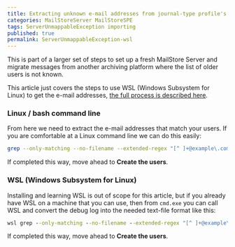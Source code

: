 ```yaml
---
title: Extracting unknown e-mail addresses from journal-type profile's debug log via Linux_WSL-47154077
categories: MailStoreServer MailStoreSPE
tags: ServerUnmappableException importing
published: true
permalink: ServerUnmappableException-wsl
--- 
```

This is part of a larger set of steps to set up a fresh MailStore Server and migrate messages from another archiving platform where the list of older users is not known.

This article just covers the steps to use WSL (Windows Subsystem for Linux) to get the e-mail addresses, [the full process is described here](ServerUnmappableException.md).

### Linux / bash command line

From here we need to extract the e-mail addresses that match your users. If you are comfortable at a Linux command line we can do this easily:

```bash
grep --only-matching --no-filename --extended-regex "[^ ]+@example\.com\b" *.log | sort | uniq > userlist.txt
```

If completed this way, move ahead to **Create the users**.

### WSL (Windows Subsystem for Linux)

Installing and learning WSL is out of scope for this article, but if you already have WSL on a machine that you can use, then from `cmd.exe` you can call WSL and convert the debug log into the needed text-file format like this:

```cmd
wsl grep --only-matching --no-filename --extended-regex "[^ ]+@example\.com\b" *.log ^| sort ^| uniq > userlist.txt
```

If completed this way, move ahead to **Create the users**.